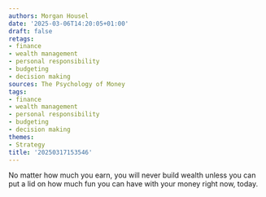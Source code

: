 ```yaml
---
authors: Morgan Housel
date: '2025-03-06T14:20:05+01:00'
draft: false
retags:
- finance
- wealth management
- personal responsibility
- budgeting
- decision making
sources: The Psychology of Money
tags:
- finance
- wealth management
- personal responsibility
- budgeting
- decision making
themes:
- Strategy
title: '20250317153546'
---
```


No matter how much you earn, you will never build wealth unless you can put a lid on how much fun you can have with your
money right now, today.